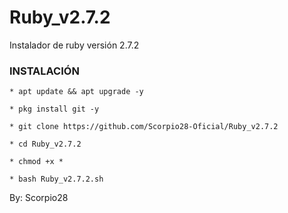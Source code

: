 # Ruby_v2.7.2
Instalador de ruby versión 2.7.2

### INSTALACIÓN

```
* apt update && apt upgrade -y

* pkg install git -y

* git clone https://github.com/Scorpio28-Oficial/Ruby_v2.7.2

* cd Ruby_v2.7.2

* chmod +x *

* bash Ruby_v2.7.2.sh
```

By: Scorpio28
